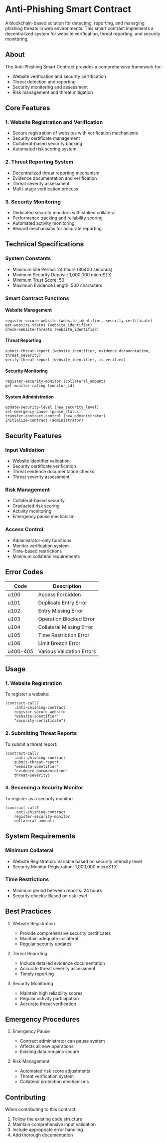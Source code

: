 # Anti-Phishing Smart Contract

A blockchain-based solution for detecting, reporting, and managing phishing threats in web environments. This smart contract implements a decentralized system for website verification, threat reporting, and security monitoring.

## About

The Anti-Phishing Smart Contract provides a comprehensive framework for:
- Website verification and security certification
- Threat detection and reporting
- Security monitoring and assessment
- Risk management and threat mitigation

## Core Features

### 1. Website Registration and Verification
- Secure registration of websites with verification mechanisms
- Security certificate management
- Collateral-based security backing
- Automated risk scoring system

### 2. Threat Reporting System
- Decentralized threat reporting mechanism
- Evidence documentation and verification
- Threat severity assessment
- Multi-stage verification process

### 3. Security Monitoring
- Dedicated security monitors with staked collateral
- Performance tracking and reliability scoring
- Automated activity monitoring
- Reward mechanisms for accurate reporting

## Technical Specifications

### System Constants
- Minimum Idle Period: 24 hours (86400 seconds)
- Minimum Security Deposit: 1,000,000 microSTX
- Minimum Trust Score: 50
- Maximum Evidence Length: 500 characters

### Smart Contract Functions

#### Website Management
```clarity
register-secure-website (website_identifier, security_certificate)
get-website-status (website_identifier)
check-website-threats (website_identifier)
```

#### Threat Reporting
```clarity
submit-threat-report (website_identifier, evidence_documentation, threat_severity)
verify-threat-report (website_identifier, is_verified)
```

#### Security Monitoring
```clarity
register-security-monitor (collateral_amount)
get-monitor-rating (monitor_id)
```

#### System Administration
```clarity
update-security-level (new_security_level)
set-emergency-pause (pause_status)
transfer-contract-control (new_administrator)
initialize-contract (administrator)
```

## Security Features

### Input Validation
- Website identifier validation
- Security certificate verification
- Threat evidence documentation checks
- Threat severity assessment

### Risk Management
- Collateral-based security
- Graduated risk scoring
- Activity monitoring
- Emergency pause mechanism

### Access Control
- Administrator-only functions
- Monitor verification system
- Time-based restrictions
- Minimum collateral requirements

## Error Codes

| Code | Description |
|------|-------------|
| u100 | Access Forbidden |
| u101 | Duplicate Entry Error |
| u102 | Entry Missing Error |
| u103 | Operation Blocked Error |
| u104 | Collateral Missing Error |
| u105 | Time Restriction Error |
| u106 | Limit Breach Error |
| u400-405 | Various Validation Errors |

## Usage

### 1. Website Registration
To register a website:
```clarity
(contract-call? 
    .anti-phishing-contract 
    register-secure-website 
    "website-identifier" 
    "security-certificate")
```

### 2. Submitting Threat Reports
To submit a threat report:
```clarity
(contract-call? 
    .anti-phishing-contract 
    submit-threat-report 
    "website-identifier" 
    "evidence-documentation" 
    threat-severity)
```

### 3. Becoming a Security Monitor
To register as a security monitor:
```clarity
(contract-call? 
    .anti-phishing-contract 
    register-security-monitor 
    collateral-amount)
```

## System Requirements

### Minimum Collateral
- Website Registration: Variable based on security intensity level
- Security Monitor Registration: 1,000,000 microSTX

### Time Restrictions
- Minimum period between reports: 24 hours
- Security checks: Based on risk level

## Best Practices

1. Website Registration
   - Provide comprehensive security certificates
   - Maintain adequate collateral
   - Regular security updates

2. Threat Reporting
   - Include detailed evidence documentation
   - Accurate threat severity assessment
   - Timely reporting

3. Security Monitoring
   - Maintain high reliability scores
   - Regular activity participation
   - Accurate threat verification

## Emergency Procedures

1. Emergency Pause
   - Contract administrator can pause system
   - Affects all new operations
   - Existing data remains secure

2. Risk Management
   - Automated risk score adjustments
   - Threat verification system
   - Collateral protection mechanisms

## Contributing

When contributing to this contract:
1. Follow the existing code structure
2. Maintain comprehensive input validation
3. Include appropriate error handling
4. Add thorough documentation